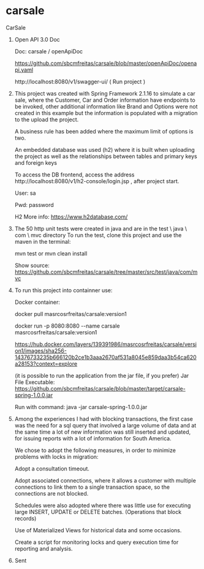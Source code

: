 # carsale
CarSale

1) Open API 3.0 Doc

	Doc: carsale / openApiDoc

	https://github.com/sbcmfreitas/carsale/blob/master/openApiDoc/openapi.yaml
	
	http://localhost:8080/v1/swagger-ui/ ( Run project )


   
2) This project was created with Spring Framework 2.1.16 to simulate a car sale, where the Customer, Car and Order information have endpoints to be invoked, other additional information like Brand and Options were not created in this example but the information is populated with a migration to the upload the project.
 
   A business rule has been added where the maximum limit of options is two.

   An embedded database was used (h2) where it is built when uploading the project as well as the relationships between tables and primary keys and foreign keys

	To access the DB frontend, access the address http://localhost:8080/v1/h2-console/login.jsp , after project start.

 	 User: sa

  	 Pwd: password
  
 	 H2 More info: https://www.h2database.com/
    

3) The 50 http unit tests were created in java and are in the test \ java \ com \ mvc directory
   To run the test, clone this project and use the maven in the terminal: 
   
   mvn test   or    mvn clean install
   
   Show source: https://github.com/sbcmfreitas/carsale/tree/master/src/test/java/com/mvc
   


4) To run this project into containner use:

   Docker container:   
   
   docker pull masrcosrfreitas/carsale:version1

   docker run -p 8080:8080 --name carsale masrcosrfreitas/carsale:version1

   https://hub.docker.com/layers/139391986/masrcosrfreitas/carsale/version1/images/sha256-14376733235b666120b2ce1b3aaa2670af531a8045e859daa3b54ca620a28153?context=explore		   
 
   (it is possible to run the application from the jar file, if you prefer)
   Jar File Executable: https://github.com/sbcmfreitas/carsale/blob/master/target/carsale-spring-1.0.0.jar
   
   Run with command:
   java -jar carsale-spring-1.0.0.jar
   
   
   
 5) Among the experiences I had with blocking transactions, the first case was the need for a sql query that involved a large volume of data
		and at the same time a lot of new information was still inserted and updated, for issuing reports with a lot of information for South America.

	We chose to adopt the following measures, in order to minimize problems with locks in migration:
 
	Adopt a consultation timeout.

	Adopt associated connections, where it allows a customer with multiple connections to link them to a single transaction space, so the connections are not blocked.

	Schedules were also adopted where there was little use for executing large INSERT, UPDATE or DELETE batches. (Operations that block records)

	Use of Materialized Views for historical data and some occasions.

	Create a script for monitoring locks and query execution time for reporting and analysis.
 
 6) Sent
   
   
   
   
